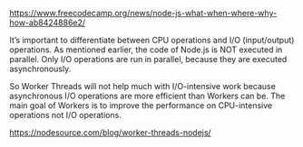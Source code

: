 https://www.freecodecamp.org/news/node-js-what-when-where-why-how-ab8424886e2/

It’s important to differentiate between CPU operations and I/O (input/output) operations. As mentioned earlier, the code of Node.js is NOT executed in parallel. Only I/O operations are run in parallel, because they are executed asynchronously.

So Worker Threads will not help much with I/O-intensive work because asynchronous I/O operations are more efficient than Workers can be. The main goal of Workers is to improve the performance on CPU-intensive operations not I/O operations.


https://nodesource.com/blog/worker-threads-nodejs/
